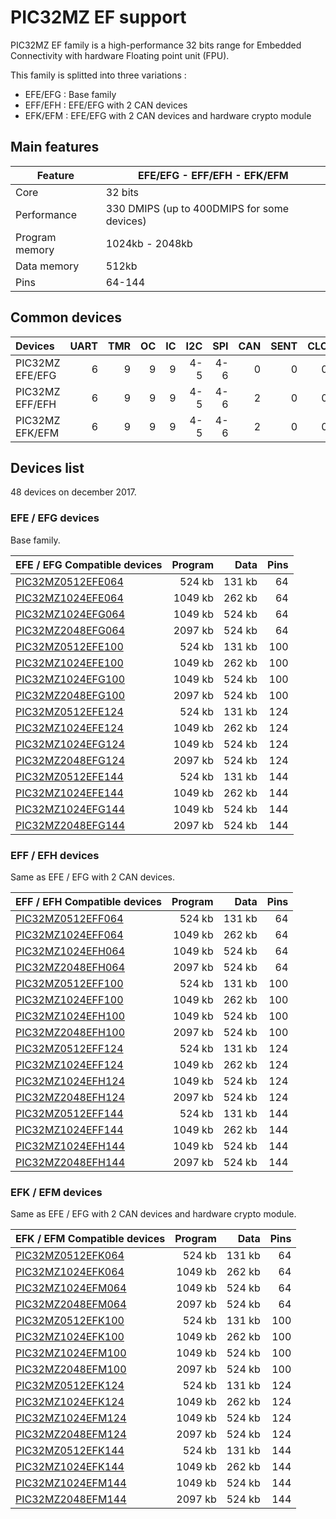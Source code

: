 # PIC32MZ EF support

PIC32MZ EF family is a high-performance 32 bits range for Embedded Connectivity with hardware Floating point unit (FPU).

This family is splitted into three variations :

* EFE/EFG : Base family
* EFF/EFH : EFE/EFG with 2 CAN devices
* EFK/EFM : EFE/EFG with 2 CAN devices and hardware crypto module

## Main features

|Feature|EFE/EFG - EFF/EFH - EFK/EFM|
|-------|------|
|Core|32 bits|
|Performance|330 DMIPS (up to 400DMIPS for some devices)|
|Program memory|1024kb - 2048kb|
|Data memory|512kb|
|Pins|64-144|

## Common devices

|Devices         |UART|TMR |OC  |IC  |I2C |SPI |CAN |SENT|CLC |QEI |PWM |MCCP|SCCP|
|:---------------|---:|---:|---:|---:|---:|---:|---:|---:|---:|---:|---:|---:|---:|
|PIC32MZ EFE/EFG |   6|   9|   9|   9| 4-5| 4-6|   0|   0|   0|   0|   0|   0|   0|
|PIC32MZ EFF/EFH |   6|   9|   9|   9| 4-5| 4-6|   2|   0|   0|   0|   0|   0|   0|
|PIC32MZ EFK/EFM |   6|   9|   9|   9| 4-5| 4-6|   2|   0|   0|   0|   0|   0|   0|

## Devices list

48 devices on december 2017.

### EFE / EFG devices

Base family.

|EFE / EFG Compatible devices|Program|Data|Pins|
|---------|--:|--:|--:|
|[PIC32MZ0512EFE064](http://microchip.com/wwwproducts/en/PIC32MZ0512EFE064)| 524 kb| 131 kb| 64|
|[PIC32MZ1024EFE064](http://microchip.com/wwwproducts/en/PIC32MZ1024EFE064)|1049 kb| 262 kb| 64|
|[PIC32MZ1024EFG064](http://microchip.com/wwwproducts/en/PIC32MZ1024EFG064)|1049 kb| 524 kb| 64|
|[PIC32MZ2048EFG064](http://microchip.com/wwwproducts/en/PIC32MZ2048EFG064)|2097 kb| 524 kb| 64|
|[PIC32MZ0512EFE100](http://microchip.com/wwwproducts/en/PIC32MZ0512EFE100)| 524 kb| 131 kb|100|
|[PIC32MZ1024EFE100](http://microchip.com/wwwproducts/en/PIC32MZ1024EFE100)|1049 kb| 262 kb|100|
|[PIC32MZ1024EFG100](http://microchip.com/wwwproducts/en/PIC32MZ1024EFG100)|1049 kb| 524 kb|100|
|[PIC32MZ2048EFG100](http://microchip.com/wwwproducts/en/PIC32MZ2048EFG100)|2097 kb| 524 kb|100|
|[PIC32MZ0512EFE124](http://microchip.com/wwwproducts/en/PIC32MZ0512EFE124)| 524 kb| 131 kb|124|
|[PIC32MZ1024EFE124](http://microchip.com/wwwproducts/en/PIC32MZ1024EFE124)|1049 kb| 262 kb|124|
|[PIC32MZ1024EFG124](http://microchip.com/wwwproducts/en/PIC32MZ1024EFG124)|1049 kb| 524 kb|124|
|[PIC32MZ2048EFG124](http://microchip.com/wwwproducts/en/PIC32MZ2048EFG124)|2097 kb| 524 kb|124|
|[PIC32MZ0512EFE144](http://microchip.com/wwwproducts/en/PIC32MZ0512EFE144)| 524 kb| 131 kb|144|
|[PIC32MZ1024EFE144](http://microchip.com/wwwproducts/en/PIC32MZ1024EFE144)|1049 kb| 262 kb|144|
|[PIC32MZ1024EFG144](http://microchip.com/wwwproducts/en/PIC32MZ1024EFG144)|1049 kb| 524 kb|144|
|[PIC32MZ2048EFG144](http://microchip.com/wwwproducts/en/PIC32MZ2048EFG144)|2097 kb| 524 kb|144|

### EFF / EFH devices

Same as EFE / EFG with 2 CAN devices.

|EFF / EFH Compatible devices|Program|Data|Pins|
|---------|--:|--:|--:|
|[PIC32MZ0512EFF064](http://microchip.com/wwwproducts/en/PIC32MZ0512EFF064)| 524 kb| 131 kb| 64|
|[PIC32MZ1024EFF064](http://microchip.com/wwwproducts/en/PIC32MZ1024EFF064)|1049 kb| 262 kb| 64|
|[PIC32MZ1024EFH064](http://microchip.com/wwwproducts/en/PIC32MZ1024EFH064)|1049 kb| 524 kb| 64|
|[PIC32MZ2048EFH064](http://microchip.com/wwwproducts/en/PIC32MZ2048EFH064)|2097 kb| 524 kb| 64|
|[PIC32MZ0512EFF100](http://microchip.com/wwwproducts/en/PIC32MZ0512EFF100)| 524 kb| 131 kb|100|
|[PIC32MZ1024EFF100](http://microchip.com/wwwproducts/en/PIC32MZ1024EFF100)|1049 kb| 262 kb|100|
|[PIC32MZ1024EFH100](http://microchip.com/wwwproducts/en/PIC32MZ1024EFH100)|1049 kb| 524 kb|100|
|[PIC32MZ2048EFH100](http://microchip.com/wwwproducts/en/PIC32MZ2048EFH100)|2097 kb| 524 kb|100|
|[PIC32MZ0512EFF124](http://microchip.com/wwwproducts/en/PIC32MZ0512EFF124)| 524 kb| 131 kb|124|
|[PIC32MZ1024EFF124](http://microchip.com/wwwproducts/en/PIC32MZ1024EFF124)|1049 kb| 262 kb|124|
|[PIC32MZ1024EFH124](http://microchip.com/wwwproducts/en/PIC32MZ1024EFH124)|1049 kb| 524 kb|124|
|[PIC32MZ2048EFH124](http://microchip.com/wwwproducts/en/PIC32MZ2048EFH124)|2097 kb| 524 kb|124|
|[PIC32MZ0512EFF144](http://microchip.com/wwwproducts/en/PIC32MZ0512EFF144)| 524 kb| 131 kb|144|
|[PIC32MZ1024EFF144](http://microchip.com/wwwproducts/en/PIC32MZ1024EFF144)|1049 kb| 262 kb|144|
|[PIC32MZ1024EFH144](http://microchip.com/wwwproducts/en/PIC32MZ1024EFH144)|1049 kb| 524 kb|144|
|[PIC32MZ2048EFH144](http://microchip.com/wwwproducts/en/PIC32MZ2048EFH144)|2097 kb| 524 kb|144|

### EFK / EFM devices

Same as EFE / EFG with 2 CAN devices and hardware crypto module.

|EFK / EFM Compatible devices|Program|Data|Pins|
|---------|--:|--:|--:|
|[PIC32MZ0512EFK064](http://microchip.com/wwwproducts/en/PIC32MZ0512EFK064)| 524 kb| 131 kb| 64|
|[PIC32MZ1024EFK064](http://microchip.com/wwwproducts/en/PIC32MZ1024EFK064)|1049 kb| 262 kb| 64|
|[PIC32MZ1024EFM064](http://microchip.com/wwwproducts/en/PIC32MZ1024EFM064)|1049 kb| 524 kb| 64|
|[PIC32MZ2048EFM064](http://microchip.com/wwwproducts/en/PIC32MZ2048EFM064)|2097 kb| 524 kb| 64|
|[PIC32MZ0512EFK100](http://microchip.com/wwwproducts/en/PIC32MZ0512EFK100)| 524 kb| 131 kb|100|
|[PIC32MZ1024EFK100](http://microchip.com/wwwproducts/en/PIC32MZ1024EFK100)|1049 kb| 262 kb|100|
|[PIC32MZ1024EFM100](http://microchip.com/wwwproducts/en/PIC32MZ1024EFM100)|1049 kb| 524 kb|100|
|[PIC32MZ2048EFM100](http://microchip.com/wwwproducts/en/PIC32MZ2048EFM100)|2097 kb| 524 kb|100|
|[PIC32MZ0512EFK124](http://microchip.com/wwwproducts/en/PIC32MZ0512EFK124)| 524 kb| 131 kb|124|
|[PIC32MZ1024EFK124](http://microchip.com/wwwproducts/en/PIC32MZ1024EFK124)|1049 kb| 262 kb|124|
|[PIC32MZ1024EFM124](http://microchip.com/wwwproducts/en/PIC32MZ1024EFM124)|1049 kb| 524 kb|124|
|[PIC32MZ2048EFM124](http://microchip.com/wwwproducts/en/PIC32MZ2048EFM124)|2097 kb| 524 kb|124|
|[PIC32MZ0512EFK144](http://microchip.com/wwwproducts/en/PIC32MZ0512EFK144)| 524 kb| 131 kb|144|
|[PIC32MZ1024EFK144](http://microchip.com/wwwproducts/en/PIC32MZ1024EFK144)|1049 kb| 262 kb|144|
|[PIC32MZ1024EFM144](http://microchip.com/wwwproducts/en/PIC32MZ1024EFM144)|1049 kb| 524 kb|144|
|[PIC32MZ2048EFM144](http://microchip.com/wwwproducts/en/PIC32MZ2048EFM144)|2097 kb| 524 kb|144|
